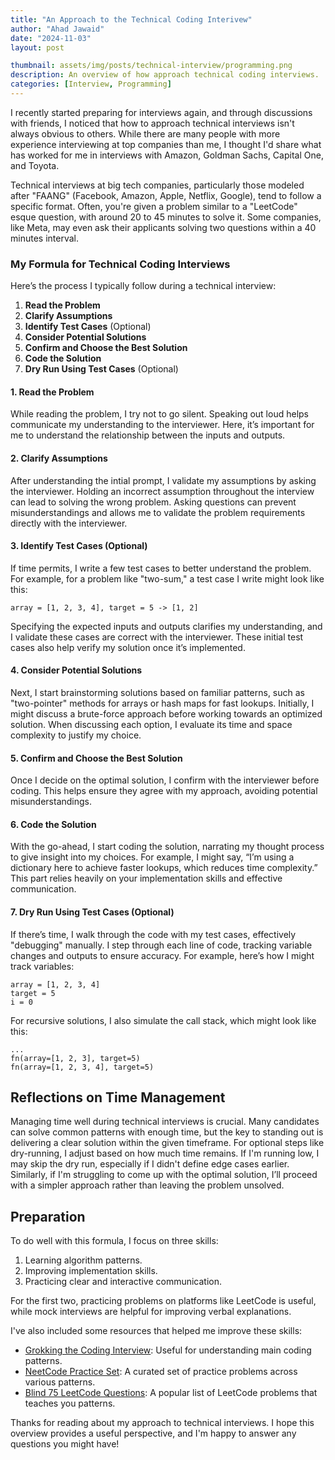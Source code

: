 ```yaml
---
title: "An Approach to the Technical Coding Interivew"
author: "Ahad Jawaid"
date: "2024-11-03"
layout: post

thumbnail: assets/img/posts/technical-interview/programming.png
description: An overview of how approach technical coding interviews.
categories: [Interview, Programming]
---
```


I recently started preparing for interviews again, and through discussions with friends, I noticed that how to approach technical interviews isn't always obvious to others. While there are many people with more experience interviewing at top companies than me, I thought I'd share what has worked for me in interviews with Amazon, Goldman Sachs, Capital One, and Toyota.

Technical interviews at big tech companies, particularly those modeled after "FAANG" (Facebook, Amazon, Apple, Netflix, Google), tend to follow a specific format. Often, you're given a problem similar to a "LeetCode" esque question, with around 20 to 45 minutes to solve it. Some companies, like Meta, may even ask their applicants solving two questions within a 40 minutes interval.

### My Formula for Technical Coding Interviews

Here’s the process I typically follow during a technical interview:

1. **Read the Problem**
2. **Clarify Assumptions**
3. **Identify Test Cases** (Optional)
4. **Consider Potential Solutions**
5. **Confirm and Choose the Best Solution**
6. **Code the Solution**
7. **Dry Run Using Test Cases** (Optional)

#### 1. Read the Problem

While reading the problem, I try not to go silent. Speaking out loud helps communicate my understanding to the interviewer. Here, it’s important for me to understand the relationship between the inputs and outputs. 

#### 2. Clarify Assumptions

After understanding the intial prompt, I validate my assumptions by asking the interviewer. Holding an incorrect assumption throughout the interview can lead to solving the wrong problem. Asking questions can prevent misunderstandings and allows me to validate the problem requirements directly with the interviewer.

#### 3. Identify Test Cases (Optional)

If time permits, I write a few test cases to better understand the problem. For example, for a problem like "two-sum," a test case I write might look like this:

```
array = [1, 2, 3, 4], target = 5 -> [1, 2]
```

Specifying the expected inputs and outputs clarifies my understanding, and I validate these cases are correct with the interviewer. These initial test cases also help verify my solution once it’s implemented.

#### 4. Consider Potential Solutions

Next, I start brainstorming solutions based on familiar patterns, such as "two-pointer" methods for arrays or hash maps for fast lookups. Initially, I might discuss a brute-force approach before working towards an optimized solution. When discussing each option, I evaluate its time and space complexity to justify my choice.

#### 5. Confirm and Choose the Best Solution

Once I decide on the optimal solution, I confirm with the interviewer before coding. This helps ensure they agree with my approach, avoiding potential misunderstandings.

#### 6. Code the Solution

With the go-ahead, I start coding the solution, narrating my thought process to give insight into my choices. For example, I might say, “I’m using a dictionary here to achieve faster lookups, which reduces time complexity.” This part relies heavily on your implementation skills and effective communication.

#### 7. Dry Run Using Test Cases (Optional)

If there’s time, I walk through the code with my test cases, effectively "debugging" manually. I step through each line of code, tracking variable changes and outputs to ensure accuracy. For example, here’s how I might track variables:

```
array = [1, 2, 3, 4]
target = 5
i = 0
```

For recursive solutions, I also simulate the call stack, which might look like this:

```
...
fn(array=[1, 2, 3], target=5)
fn(array=[1, 2, 3, 4], target=5)
```

## Reflections on Time Management

Managing time well during technical interviews is crucial. Many candidates can solve common patterns with enough time, but the key to standing out is delivering a clear solution within the given timeframe. For optional steps like dry-running, I adjust based on how much time remains. If I'm running low, I may skip the dry run, especially if I didn't define edge cases earlier. Similarly, if I'm struggling to come up with the optimal solution, I’ll proceed with a simpler approach rather than leaving the problem unsolved.

## Preparation

To do well with this formula, I focus on three skills:

1. Learning algorithm patterns.
2. Improving implementation skills.
3. Practicing clear and interactive communication.

For the first two, practicing problems on platforms like LeetCode is useful, while mock interviews are helpful for improving verbal explanations.

I've also included some resources that helped me improve these skills:
- [Grokking the Coding Interview](https://www.designgurus.io/course/grokking-the-coding-interview): Useful for understanding main coding patterns.
- [NeetCode Practice Set](https://neetcode.io/practice): A curated set of practice problems across various patterns.
- [Blind 75 LeetCode Questions](https://leetcode.com/discuss/general-discussion/460599/blind-75-leetcode-questions): A popular list of LeetCode problems that teaches you patterns.


Thanks for reading about my approach to technical interviews. I hope this overview provides a useful perspective, and I'm happy to answer any questions you might have!
